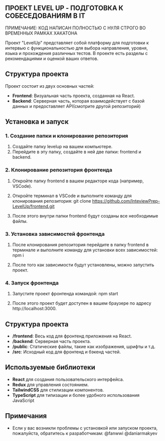 ## ПРОЕКТ LEVEL UP - ПОДГОТОВКА К СОБЕСЕДОВАНИЯМ В IT

ПРИМЕЧАНИЕ: КОД НАПИСАН ПОЛНОСТЬЮ С НУЛЯ СТРОГО ВО ВРЕМЕННЫХ РАМКАХ ХАКАТОНА

Проект "LevelUp" представляет собой платформу для подготовки к интервью с функциональностью для выбора направления, уровня, языка и прохождения различных тестов. В проекте есть разделы с рекомендациями и оценкой ваших ответов.

## Структура проекта

Проект состоит из двух основных частей:

- **Frontend**: Визуальная часть проекта, созданная на React.
- **Backend**: Серверная часть, которая взаимодействует с базой данных и предоставляет API(смотрите другой репозиторий)

## Установка и запуск

### 1. Создание папки и клонирование репозитория

1. Создайте папку levelup на вашем компьютере.
2. Перейдите в эту папку, создайте в ней две папки: frontend и backend.

### 2. Клонирование репозитория фронтенда

1. Откройте папку frontend в вашем редакторе кода (например, VSCode).
2. Откройте терминал в VSCode и выполните команду для клонирования репозитория:
   git clone https://github.com/InteviewPrep-LevelUp/frontend.git

3. После этого внутри папки frontend будут созданы все необходимые файлы.

### 3. Установка зависимостей фронтенда

1. После клонирования репозитория перейдите в папку frontend в терминале и выполните команду для установки всех зависимостей:
   npm i

2. После того как зависимости будут установлены, можно запустить проект.

### 4. Запуск фронтенда

1. Запустите проект фронтенда командой:
   npm start

2. После этого проект будет доступен в вашем браузере по адресу http://localhost:3000.

## Структура проекта

- **/frontend**: Весь код для фронтенд приложения на React.
- **/backend**: Серверная часть проекта.
- **/public**: Статические файлы, такие как изображения, шрифты и т.д.
- **/src**: Исходный код для фронтенд и бэкенд частей.

## Используемые библиотеки

- **React** для создания пользовательского интерфейса.
- **Redux** для управления состоянием.
- **TailwindCSS** для стилизации компонентов.
- **TypeScript** для типизации и более удобного использования JavaScript

## Примечания

- Если у вас возникли проблемы с установкой или запуском проекта, пожалуйста, обратитесь к разработчикам: @fanwwi @daniarmakyev
